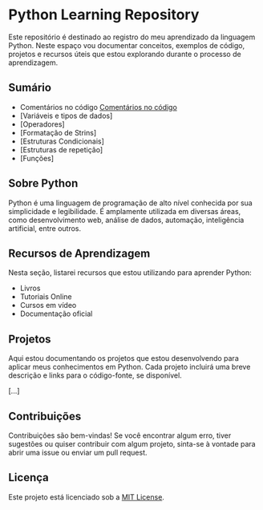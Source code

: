 # Python Learning Repository

Este repositório é destinado ao registro do meu aprendizado da linguagem Python. Neste espaço vou documentar conceitos, exemplos de código, projetos e recursos úteis que estou explorando durante o processo de aprendizagem.


## Sumário

-  Comentários no código [Comentários no código](https://github.com/leticiagborges/aprendizado_python/blob/main/coment%C3%A1rios-no-c%C3%B3digo)
- [Variáveis e tipos de dados] 
- [Operadores] 
- [Formatação de Strins] 
- [Estruturas Condicionais] 
- [Estruturas de repetição] 
- [Funções] 



## Sobre Python

Python é uma linguagem de programação de alto nível conhecida por sua simplicidade e legibilidade. É amplamente utilizada em diversas áreas, como desenvolvimento web, análise de dados, automação, inteligência artificial, entre outros.

## Recursos de Aprendizagem

Nesta seção, listarei recursos que estou utilizando para aprender Python:

- Livros
- Tutoriais Online
- Cursos em vídeo
- Documentação oficial


## Projetos

Aqui estou documentando os projetos que estou desenvolvendo para aplicar meus conhecimentos em Python. Cada projeto incluirá uma breve descrição e links para o código-fonte, se disponível.

[...]

## Contribuições

Contribuições são bem-vindas! Se você encontrar algum erro, tiver sugestões ou quiser contribuir com algum projeto, sinta-se à vontade para abrir uma issue ou enviar um pull request.

## Licença

Este projeto está licenciado sob a [MIT License](LICENSE).

